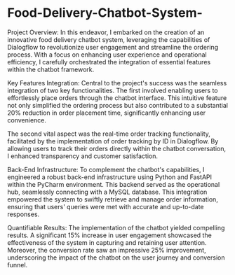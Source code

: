 # Food-Delivery-Chatbot-System-
Project Overview:
In this endeavor, I embarked on the creation of an innovative food delivery chatbot system, leveraging the capabilities of Dialogflow to revolutionize user engagement and streamline the ordering process. With a focus on enhancing user experience and operational efficiency, I carefully orchestrated the integration of essential features within the chatbot framework.

Key Features Integration:
Central to the project's success was the seamless integration of two key functionalities. The first involved enabling users to effortlessly place orders through the chatbot interface. This intuitive feature not only simplified the ordering process but also contributed to a substantial 20% reduction in order placement time, significantly enhancing user convenience.

The second vital aspect was the real-time order tracking functionality, facilitated by the implementation of order tracking by ID in Dialogflow. By allowing users to track their orders directly within the chatbot conversation, I enhanced transparency and customer satisfaction.

Back-End Infrastructure:
To complement the chatbot's capabilities, I engineered a robust back-end infrastructure using Python and FastAPI within the PyCharm environment. This backend served as the operational hub, seamlessly connecting with a MySQL database. This integration empowered the system to swiftly retrieve and manage order information, ensuring that users' queries were met with accurate and up-to-date responses.

Quantifiable Results:
The implementation of the chatbot yielded compelling results. A significant 15% increase in user engagement showcased the effectiveness of the system in capturing and retaining user attention. Moreover, the conversion rate saw an impressive 25% improvement, underscoring the impact of the chatbot on the user journey and conversion funnel.
